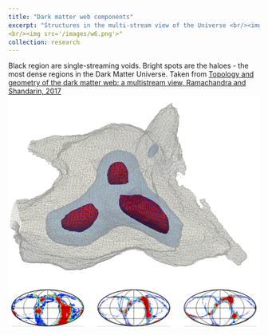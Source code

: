 ```yaml
---
title: "Dark matter web components"
excerpt: "Structures in the multi-stream view of the Universe <br/><img src='/images/w5.png'>" 
<br/><img src='/images/w6.png'>" 
collection: research
---
```


Black region are single-streaming voids. Bright spots are the haloes - the most dense regions in the Dark Matter Universe. Taken from [Topology and geometry of the dark matter web: a multistream view, Ramachandra and Shandarin, 2017](https://arxiv.org/abs/1608.05469) <img align="right" src="/images/fig2.png"> 


<br/><img src='/images/fig3.png'>

